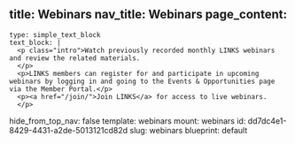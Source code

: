 title: Webinars
nav_title: Webinars
page_content:
  -
    type: simple_text_block
    text_block: |
      <p class="intro">Watch previously recorded monthly LINKS webinars and review the related materials.
      </p>
      <p>LINKS members can register for and participate in upcoming webinars by logging in and going to the Events & Opportunities page via the Member Portal.</p>
      <p><a href="/join/">Join LINKS</a> for access to live webinars.
      </p>
hide_from_top_nav: false
template: webinars
mount: webinars
id: dd7dc4e1-8429-4431-a2de-5013121cd82d
slug: webinars
blueprint: default
